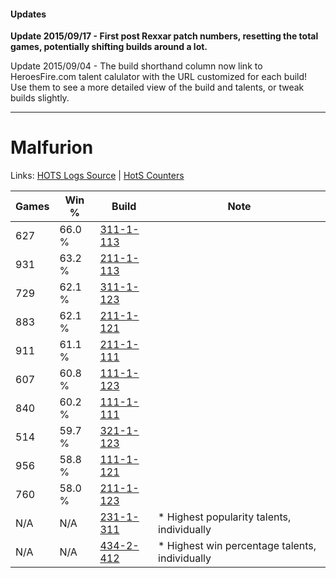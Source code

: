 #### Updates
**Update 2015/09/17 - First post Rexxar patch numbers, resetting the total games, potentially shifting builds around a lot.**

Update 2015/09/04 - The build shorthand column now link to HeroesFire.com talent calulator with the URL customized for each build!  
Use them to see a more detailed view of the build and talents, or tweak builds slightly.

***

# Malfurion

Links: [HOTS Logs Source](https://www.hotslogs.com/Sitewide/HeroDetails?Hero=Malfurion) | [HotS Counters](http://hotscounters.com/#/hero/Malfurion)

Games  | Win %  | Build     | Note
-----  | -----  | -----     | ----
627    | 66.0 % | [311-1-113](http://www.heroesfire.com/hots/talent-calculator/malfurion#o0z9) | 
931    | 63.2 % | [211-1-113](http://www.heroesfire.com/hots/talent-calculator/malfurion#kCq9) | 
729    | 62.1 % | [311-1-123](http://www.heroesfire.com/hots/talent-calculator/malfurion#o0zJ) | 
883    | 62.1 % | [211-1-121](http://www.heroesfire.com/hots/talent-calculator/malfurion#kCqH) | 
911    | 61.1 % | [211-1-111](http://www.heroesfire.com/hots/talent-calculator/malfurion#kCq7) | 
607    | 60.8 % | [111-1-123](http://www.heroesfire.com/hots/talent-calculator/malfurion#gOhJ) | 
840    | 60.2 % | [111-1-111](http://www.heroesfire.com/hots/talent-calculator/malfurion#gOh7) | 
514    | 59.7 % | [321-1-123](http://www.heroesfire.com/hots/talent-calculator/malfurion#oPNp) | 
956    | 58.8 % | [111-1-121](http://www.heroesfire.com/hots/talent-calculator/malfurion#gOhH) | 
760    | 58.0 % | [211-1-123](http://www.heroesfire.com/hots/talent-calculator/malfurion#kCqJ) | 
N/A    | N/A    | [231-1-311](http://www.heroesfire.com/hots/talent-calculator/malfurion#kziF) | * Highest popularity talents, individually
N/A    | N/A    | [434-2-412](http://www.heroesfire.com/hots/talent-calculator/malfurion#sjaC) | * Highest win percentage talents, individually
